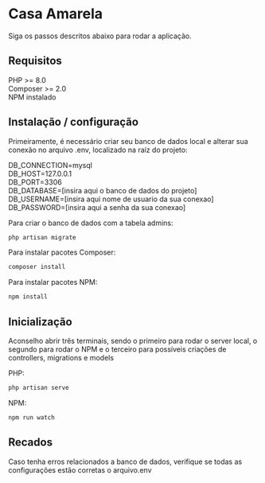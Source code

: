 # Casa Amarela

Siga os passos descritos abaixo para rodar a aplicação.

## Requisitos

PHP >= 8.0<br />
Composer >= 2.0<br />
NPM instalado<br />

## Instalação / configuração

Primeiramente, é necessário criar seu banco de dados local e alterar sua conexão no arquivo .env, localizado na raíz do projeto:

DB_CONNECTION=mysql<br />
DB_HOST=127.0.0.1<br />
DB_PORT=3306<br />
DB_DATABASE=[insira aqui o banco de dados do projeto]<br />
DB_USERNAME=[insira aqui nome de usuario da sua conexao]<br />
DB_PASSWORD=[insira aqui a senha da sua conexao]<br />

Para criar o banco de dados com a tabela admins:

```bash
php artisan migrate
```

Para instalar pacotes Composer:

```bash
composer install
```

Para instalar pacotes NPM:

```bash
npm install
```

## Inicialização

Aconselho abrir três terminais, sendo o primeiro para rodar o server local, o segundo para rodar o NPM e o terceiro para possíveis criações de controllers, migrations e models

PHP:

```php
php artisan serve
```

NPM:

```php
npm run watch
```

## Recados

Caso tenha erros relacionados a banco de dados, verifique se todas as configurações estão corretas o arquivo.env
